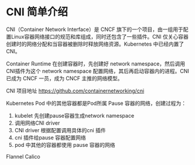 # CNI 简单介绍

CNI（Container Network Interface）是 CNCF 旗下的一个项目，由一组用于配置Linux容器网络接口的规范和库组成，同时还包含了一些插件。CNI 仅关心容器创建时的网络分配和当容器被删除时释放网络资源。Kubernetes 中已经内置了 CNI。

Container Runtime 在创建容器时，先创建好 network namespace，然后调用CNI插件为这个 network namespace 配置网络，其后再启动容器内的进程。CNI 已成为 CNCF 一员，成为 CNCF 主推的网络模型。

CNI 项目地址 https://github.com/containernetworking/cni

Kubernetes Pod 中的其他容器都是Pod所属 Pause 容器的网络，创建过程为：

1. kubelet 先创建pause容器生成network namespace
2. 调用网络CNI driver
3. CNI driver 根据配置调用具体的cni 插件
4. cni 插件给pause 容器配置网络
5. pod 中其他的容器都使用 pause 容器的网络

Flannel 
Calico

